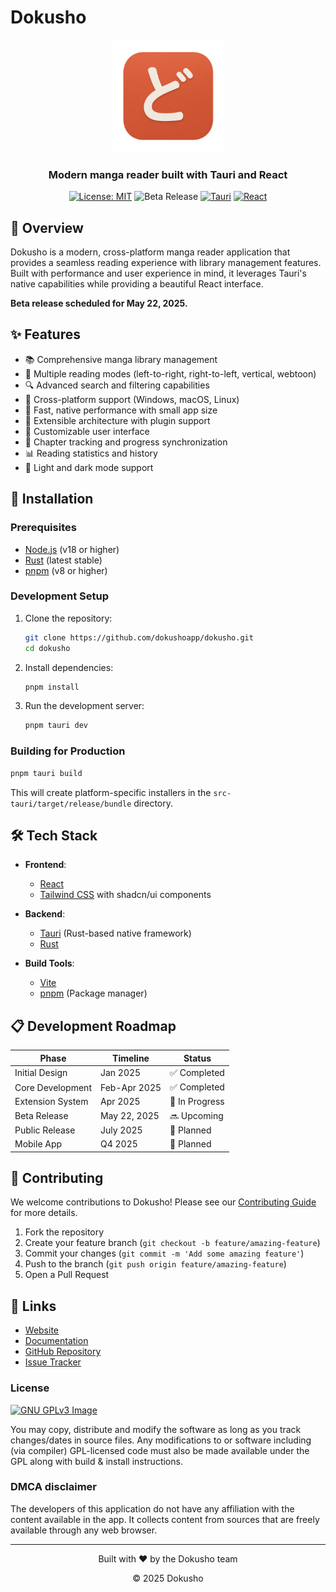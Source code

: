 # Dokusho

<div align="center">
  <img src="src/assets/dokusho.png" alt="Dokusho Logo" width="180" height="180">
  <h3>Modern manga reader built with Tauri and React</h3>

[![License: MIT](https://img.shields.io/badge/License-MIT-blue.svg)](https://opensource.org/licenses/MIT)
![Beta Release](https://img.shields.io/badge/release-beta_coming_soon-orange)
[![Tauri](https://img.shields.io/badge/tauri-2.x-blue)](https://tauri.app)
[![React](https://img.shields.io/badge/react-18.x-blue)](https://reactjs.org/)
</div>

## 📖 Overview

Dokusho is a modern, cross-platform manga reader application that provides a seamless reading experience with library management features. Built with performance and user experience in mind, it leverages Tauri's native capabilities while providing a beautiful React interface.

**Beta release scheduled for May 22, 2025.**

## ✨ Features

- 📚 Comprehensive manga library management
- 🔄 Multiple reading modes (left-to-right, right-to-left, vertical, webtoon)
- 🔍 Advanced search and filtering capabilities
- 📱 Cross-platform support (Windows, macOS, Linux)
- 🚀 Fast, native performance with small app size
- 🧩 Extensible architecture with plugin support
- 🎨 Customizable user interface
- 🔄 Chapter tracking and progress synchronization
- 📊 Reading statistics and history
- 🌙 Light and dark mode support

## 🚀 Installation

### Prerequisites

- [Node.js](https://nodejs.org/) (v18 or higher)
- [Rust](https://www.rust-lang.org/tools/install) (latest stable)
- [pnpm](https://pnpm.io/installation) (v8 or higher)

### Development Setup

1. Clone the repository:
   ```bash
   git clone https://github.com/dokushoapp/dokusho.git
   cd dokusho
   ```

2. Install dependencies:
   ```bash
   pnpm install
   ```

3. Run the development server:
   ```bash
   pnpm tauri dev
   ```

### Building for Production

```bash
pnpm tauri build
```

This will create platform-specific installers in the `src-tauri/target/release/bundle` directory.

## 🛠️ Tech Stack

- **Frontend**:
    - [React](https://reactjs.org/)
    - [Tailwind CSS](https://tailwindcss.com/) with shadcn/ui components

- **Backend**:
    - [Tauri](https://tauri.app/) (Rust-based native framework)
    - [Rust](https://www.rust-lang.org/)

- **Build Tools**:
    - [Vite](https://vitejs.dev/)
    - [pnpm](https://pnpm.io/) (Package manager)

## 📋 Development Roadmap

| Phase | Timeline | Status |
|-------|----------|--------|
| Initial Design | Jan 2025 | ✅ Completed |
| Core Development | Feb-Apr 2025 | ✅ Completed |
| Extension System | Apr 2025 | 🔄 In Progress |
| Beta Release | May 22, 2025 | 🔜 Upcoming |
| Public Release | July 2025 | 📅 Planned |
| Mobile App | Q4 2025 | 📅 Planned |

## 🤝 Contributing

We welcome contributions to Dokusho! Please see our [Contributing Guide](CONTRIBUTING.md) for more details.

1. Fork the repository
2. Create your feature branch (`git checkout -b feature/amazing-feature`)
3. Commit your changes (`git commit -m 'Add some amazing feature'`)
4. Push to the branch (`git push origin feature/amazing-feature`)
5. Open a Pull Request

## 🔗 Links

- [Website](https://dokusho.app)
- [Documentation](https://docs.dokusho.app)
- [GitHub Repository](https://github.com/dokushoapp/dokusho)
- [Issue Tracker](https://github.com/dokushoapp/dokusho/issues)

### License

[![GNU GPLv3 Image](https://www.gnu.org/graphics/gplv3-127x51.png)](http://www.gnu.org/licenses/gpl-3.0.en.html)

<div align="left">

You may copy, distribute and modify the software as long as you track changes/dates in source files. Any modifications to or software including (via compiler) GPL-licensed code must also be made available under the GPL along with build & install instructions.

</div>

### DMCA disclaimer

<div align="left">

The developers of this application do not have any affiliation with the content available in the app. It collects content from sources that are freely available through any web browser.

</div>

---

<div align="center">
  <p>Built with ❤️ by the Dokusho team</p>
  <p>© 2025 Dokusho</p>
</div>
